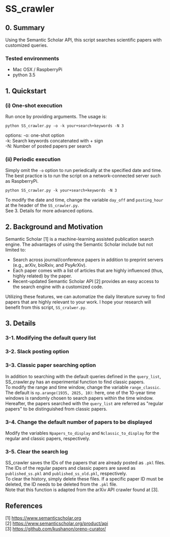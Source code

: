 # SS_crawler

## 0. Summary
Using the Semantic Scholar API, this script searches scientific papers with customized queries.
### Tested environments
- Mac OSX / RaspberryPi
- python 3.5

## 1. Quickstart
### (i)  One-shot execution  
Run once by providing arguments. The usage is:  

 `python SS_crawler.py -o -k your+search+keywords -N 3 `

options:
-o: one-shot option  
-k: Search keywords concatenated with + sign  
-N: Number of posted papers per search  

### (ii) Periodic execution  
Simply omit the `-o` option to run periedically at the specified date and time.  
The best practice is to run the script on a network-connected server such as RaspberryPi.

 `python SS_crawler.py -k your+search+keywords -N 3 `

To modify the date and time, change the variable `day_off` and `posting_hour` at the header of the `SS_crawler.py`.  
See 3. Details for more advanced options.

## 2. Background and Motivation
Semantic Scholar [1] is a machine-learning assisted publication search engine. The advantages of using the Semantic Scholar include but not limited to:  
- Search across journal/conference papers in addition to preprint servers (e.g., arXiv, bioRxiv, and PsyArXiv).  
- Each paper comes with a list of articles that are highly influenced (thus, highly related) by the paper.  
- Recent-updated Semantic Scholar API [2] provides an easy access to the search engine with a customized code.  

Utilizing these features, we can automatize the daily literature survey to find papers that are highly relevant to your work. I hope your research will benefit from this script, `SS_cralwer.py`.

## 3. Details   
### 3-1. Modifying the default query list  

### 3-2. Slack posting option  

### 3-3. Classic paper searching option  
In addition to searching with the default queries defined in the `query_list`, SS_crawler.py has an experimental function to find classic papers.  
To modify the range and time window, change the variable `range_classic`.  
The default is `np.arange(1935, 2025, 10)`: here, one of the 10-year time windows is randomly chosen to search papers within the time window.  
Hereafter, the papers searched with the `query_list` are referred as "regular papers" to be distinguished from classic papers.   

### 3-4. Change the default number of papers to be displayed  
Modify the variables `Npapers_to_display` and `Nclassic_to_display` for the regular and classic papers, respectively.  

### 3-5. Clear the search log  
SS_crawler saves the IDs of the papers that are already posted as `.pkl` files.  
The IDs of the regular papers and classic papers are saved as `published_ss.pkl` and `published_ss_old.pkl`, respectively.  
To clear the history, simply delete these files. If a specific paper ID must be deleted, the ID needs to be deleted from the `.pkl` file.  
Note that this function is adapted from the arXiv API crawler found at [3].  

## References
[1] https://www.semanticscholar.org   
[2] https://www.semanticscholar.org/product/api  
[3] https://github.com/kushanon/oreno-curator/   
